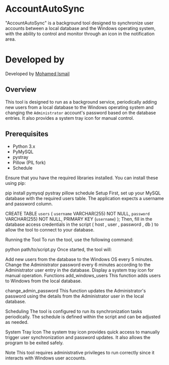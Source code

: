 # AccountAutoSync
"AccountAutoSync" is a background tool designed to synchronize user accounts between a local database and the Windows operating system, with the ability to control and monitor through an icon in the notification area.
# Developed by
Developed by [Mohamed Ismail](https://www.instagram.com/mohamedismail_100/)


## Overview
This tool is designed to run as a background service, periodically adding new users from a local database to the Windows operating system and changing the `Administrator` account's password based on the database entries. It also provides a system tray icon for manual control.

## Prerequisites
- Python 3.x
- PyMySQL
- pystray
- Pillow (PIL fork)
- Schedule

Ensure that you have the required libraries installed. You can install these using pip:

pip install pymysql pystray pillow schedule
Setup
First, set up your MySQL database with the required
users
table. The application expects a
username
and
password
column.

CREATE TABLE `users` (
  `username` VARCHAR(255) NOT NULL,
  `password` VARCHAR(255) NOT NULL,
  PRIMARY KEY (`username`)
);
Then, fill in the database access credentials in the script (
host
,
user
,
password
,
db
) to allow the tool to connect to your database.

Running the Tool
To run the tool, use the following command:

python path/to/script.py
Once started, the tool will:

Add new users from the database to the Windows OS every 5 minutes.
Change the
Administrator
password every 6 minutes according to the
Administrator
user entry in the database.
Display a system tray icon for manual operation.
Functions
add_windows_users
This function adds users to Windows from the local database.

change_admin_password
This function updates the Administrator's password using the details from the
Administrator
user in the local database.

Scheduling
The tool is configured to run its synchronization tasks periodically. The schedule is defined within the script and can be adjusted as needed.

System Tray Icon
The system tray icon provides quick access to manually trigger user synchronization and password updates. It also allows the program to be exited safely.

Note
This tool requires administrative privileges to run correctly since it interacts with Windows user accounts.

